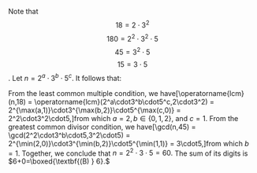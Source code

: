 Note that 
$$
18 = 2\cdot3^2 
$$
$$180 = 2^2\cdot3^2\cdot5$$ 
$$45 = 3^2\cdot5 $$
$$ 15 = 3\cdot5$$. 
Let $n = 2^a\cdot3^b\cdot5^c.$ It follows that:

From the least common multiple condition, we have\[\operatorname{lcm}(n,18) = \operatorname{lcm}(2^a\cdot3^b\cdot5^c,2\cdot3^2) = 2^{\max(a,1)}\cdot3^{\max(b,2)}\cdot5^{\max(c,0)} = 2^2\cdot3^2\cdot5,\]from which $a=2, b\in\{0,1,2\},$ and $c=1.$
From the greatest common divisor condition, we have\[\gcd(n,45) = \gcd(2^2\cdot3^b\cdot5,3^2\cdot5) = 2^{\min(2,0)}\cdot3^{\min(b,2)}\cdot5^{\min(1,1)} = 3\cdot5,\]from which $b=1.$
Together, we conclude that $n=2^2\cdot3\cdot5=60.$ The sum of its digits is $6+0=\boxed{\textbf{(B) } 6}.$
